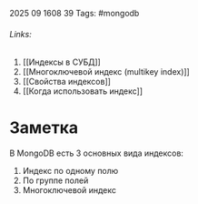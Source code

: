 2025 09 1608 39
Tags: #mongodb
###### Links: 
1) [[Индексы в СУБД]]
2)  [[Многоключевой индекс (multikey index)]]
3) [[Свойства индексов]]
4) [[Когда использовать индекс]]


# Заметка
В MongoDB есть 3 основных вида индексов:
1) Индекс по одному полю
2) По группе полей
3) Многоключевой индекс
